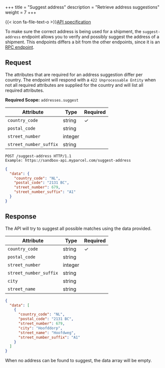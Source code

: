 +++
title = "Suggest address"
description = "Retrieve address suggestions"
weight = 7
+++

{{< icon fa-file-text-o >}}[API specification](https://docs.myparcel.com/api-specification#/RPC/post_suggest_address)

To make sure the correct address is being used for a shipment, the `suggest-address` endpoint allows you to verify and possibly suggest the address of a shipment. This endpoints differs a bit from the other endpoints, since it is an [RPC endpoint](/api/rpc-endpoints).

## Request

The attributes that are required for an address suggestion differ per country. The endpoint will respond with a `422 Unprocessable Entity` when not all required attributes are supplied for the country and will list all required attributes.

**Required Scope:** `addresses.suggest`

| Attribute              | Type   | Required |
|------------------------|--------|----------|
| `country_code`         | string | ✓        |
| `postal_code`          | string |          |
| `street_number`        | integer |          |
| `street_number_suffix` | string |          |

```http
POST /suggest-address HTTP/1.1
Example: https://sandbox-api.myparcel.com/suggest-address
```

```json
{
  "data": {
    "country_code": "NL",
    "postal_code": "2131 BC",
    "street_number": 679,
    "street_number_suffix": "A1"
  }
}
```

## Response

The API will try to suggest all possible matches using the data provided.

| Attribute              | Type   | Required |
|------------------------|--------|----------|
| `country_code`         | string | ✓        |
| `postal_code`          | string |          |
| `street_number`        | integer |          |
| `street_number_suffix` | string |          |
| `city`                 | string |          |
| `street_name`          | string |          |

```json
{
  "data": [
    {
      "country_code": "NL",
      "postal_code": "2131 BC",
      "street_number": 679,
      "city": "Hoofddorp",
      "street_name": "Hoofdweg",
      "street_number_suffix": "A1"
    }
  ]
}
```

When no address can be found to suggest, the data array will be empty.
